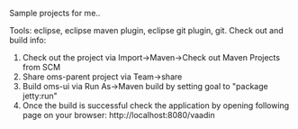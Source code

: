 Sample projects for me..

Tools: eclipse, eclipse maven plugin, eclipse git plugin, git.
Check out and build info:
1) Check out the project via Import->Maven->Check out Maven Projects from SCM
2) Share oms-parent project via Team->share
3) Build oms-ui via Run As->Maven build by setting goal to "package jetty:run"
4) Once the build is successful check the application by opening following page on your    browser: http://localhost:8080/vaadin